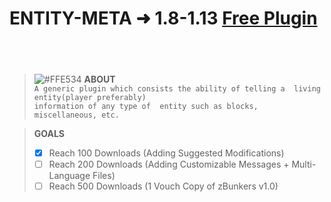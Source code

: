 # **ENTITY-META** ➜ 1.8-1.13 [Free Plugin](https://spigotmc.org)
 
---
>![#FFE534](https://placehold.it/15/FFE534/000000?text=+) **ABOUT** 
<br>`A generic plugin which consists the ability of telling a 
living entity(player preferably)` <br>`information of any type of 
entity such as blocks, miscellaneous, etc.`

>**GOALS**
>* [x] Reach 100 Downloads (Adding Suggested Modifications)
>* [ ] Reach 200 Downloads (Adding Customizable Messages + Multi-Language Files)
>* [ ] Reach 500 Downloads (1 Vouch Copy of zBunkers v1.0)

